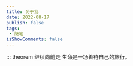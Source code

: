 ```yaml
---
title: 关于我
date: 2022-08-17
publish: false
tags:
 - 随笔
isShowComments: false
---
```


::: theorem 继续向前走
生命是一场善待自己的旅行。